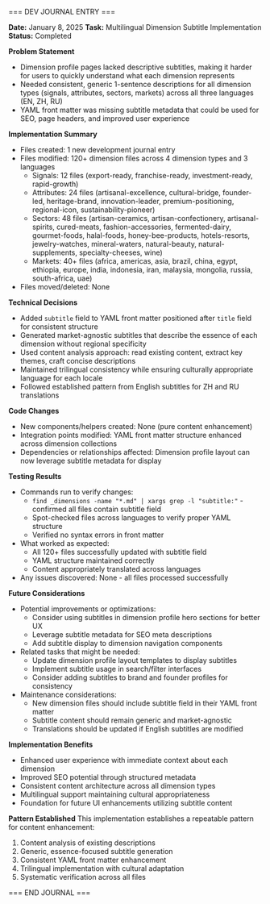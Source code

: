 === DEV JOURNAL ENTRY ===

**Date:** January 8, 2025
**Task:** Multilingual Dimension Subtitle Implementation
**Status:** Completed

**Problem Statement**
- Dimension profile pages lacked descriptive subtitles, making it harder for users to quickly understand what each dimension represents
- Needed consistent, generic 1-sentence descriptions for all dimension types (signals, attributes, sectors, markets) across all three languages (EN, ZH, RU)
- YAML front matter was missing subtitle metadata that could be used for SEO, page headers, and improved user experience

**Implementation Summary**
- Files created: 1 new development journal entry
- Files modified: 120+ dimension files across 4 dimension types and 3 languages
  - Signals: 12 files (export-ready, franchise-ready, investment-ready, rapid-growth)
  - Attributes: 24 files (artisanal-excellence, cultural-bridge, founder-led, heritage-brand, innovation-leader, premium-positioning, regional-icon, sustainability-pioneer)
  - Sectors: 48 files (artisan-ceramics, artisan-confectionery, artisanal-spirits, cured-meats, fashion-accessories, fermented-dairy, gourmet-foods, halal-foods, honey-bee-products, hotels-resorts, jewelry-watches, mineral-waters, natural-beauty, natural-supplements, specialty-cheeses, wine)
  - Markets: 40+ files (africa, americas, asia, brazil, china, egypt, ethiopia, europe, india, indonesia, iran, malaysia, mongolia, russia, south-africa, uae)
- Files moved/deleted: None

**Technical Decisions**
- Added `subtitle` field to YAML front matter positioned after `title` field for consistent structure
- Generated market-agnostic subtitles that describe the essence of each dimension without regional specificity
- Used content analysis approach: read existing content, extract key themes, craft concise descriptions
- Maintained trilingual consistency while ensuring culturally appropriate language for each locale
- Followed established pattern from English subtitles for ZH and RU translations

**Code Changes**
- New components/helpers created: None (pure content enhancement)
- Integration points modified: YAML front matter structure enhanced across dimension collections
- Dependencies or relationships affected: Dimension profile layout can now leverage subtitle metadata for display

**Testing Results**
- Commands run to verify changes:
  - `find _dimensions -name "*.md" | xargs grep -l "subtitle:"` - confirmed all files contain subtitle field
  - Spot-checked files across languages to verify proper YAML structure
  - Verified no syntax errors in front matter
- What worked as expected:
  - All 120+ files successfully updated with subtitle field
  - YAML structure maintained correctly
  - Content appropriately translated across languages
- Any issues discovered: None - all files processed successfully

**Future Considerations**
- Potential improvements or optimizations:
  - Consider using subtitles in dimension profile hero sections for better UX
  - Leverage subtitle metadata for SEO meta descriptions
  - Add subtitle display to dimension navigation components
- Related tasks that might be needed:
  - Update dimension profile layout templates to display subtitles
  - Implement subtitle usage in search/filter interfaces
  - Consider adding subtitles to brand and founder profiles for consistency
- Maintenance considerations:
  - New dimension files should include subtitle field in their YAML front matter
  - Subtitle content should remain generic and market-agnostic
  - Translations should be updated if English subtitles are modified

**Implementation Benefits**
- Enhanced user experience with immediate context about each dimension
- Improved SEO potential through structured metadata
- Consistent content architecture across all dimension types
- Multilingual support maintaining cultural appropriateness
- Foundation for future UI enhancements utilizing subtitle content

**Pattern Established**
This implementation establishes a repeatable pattern for content enhancement:
1. Content analysis of existing descriptions
2. Generic, essence-focused subtitle generation
3. Consistent YAML front matter enhancement
4. Trilingual implementation with cultural adaptation
5. Systematic verification across all files

=== END JOURNAL ===